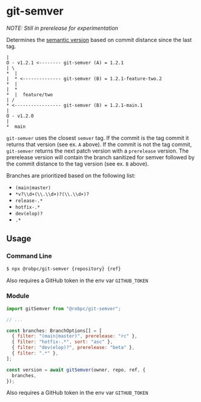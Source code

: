 # git-semver

_NOTE: Still in prerelease for experimentation_

Determines the [semantic version](semver.org) based on commit distance since the last tag.

    |
    O - v1.2.1 <-------- git-semver (A) = 1.2.1
    | \
    *  |
    |  * <-------------- git-semver (B) = 1.2.1-feature-two.2
    *  |
    |  *
    *  |  feature/two
    | /
    * <----------------- git-semver (B) = 1.2.1-main.1
    |
    O - v1.2.0
    |
    *  main

`git-semver` uses the closest `semver` tag. If the commit is the tag commit it returns that version (see ex. `A` above). If the commit is not the tag commit, `git-semver` returns the next patch version with a `prerelease` version. The prerelease version will contain the branch sanitized for semver followed by the commit distance to the tag version (see ex. `B` above).

Branches are prioritized based on the following list:

- `(main|master)`
- `*v?\\d+(\\.\\d+)?(\\.\\d+)?`
- `release-.*`
- `hotfix-.*`
- `dev(elop)?`
- `.*`

## Usage

### Command Line

```bash
$ npx @robpc/git-semver {repository} {ref}
```

Also requires a GitHub token in the env var `GITHUB_TOKEN`

### Module

```js
import gitSemver from "@robpc/git-semver";

// ...

const branches: BranchOptions[] = [
  { filter: "(main|master)", prerelease: "rc" },
  { filter: "hotfix-.*", sort: "asc" },
  { filter: "dev(elop)?", prerelease: "beta" },
  { filter: ".*" },
];

const version = await gitSemver(owner, repo, ref, {
  branches,
});
```

Also requires a GitHub token in the env var `GITHUB_TOKEN`
